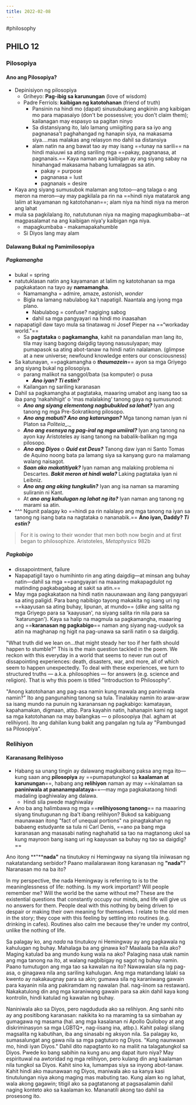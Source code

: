```yaml
---
title: 2022-02-08
---
```

#philosophy 
## PHILO 12
### Pilosopiya
#### Ano ang Pilosopiya?
- Depinisiyon ng pilosopiya 
	- Griheyo: **Pag-ibig sa karunungan** (love of wisdom)
	- Padre Ferriols: **kaibigan ng katotohanan** (friend of truth)
		- Pansinin na hindi mo (dapat) sinusubukang angkinin ang kaibigan mo para mapasaiyo (don't be possessive; you don't claim them); kailanagan may espasyo sa pagitan ninyo
		- Sa distansiyang ito, lalo lamang umiigiting para sa iyo ang pagnanasa't paghahangad ng hanapin siya, na makasama siya....mas malakas ang relasyon mo dahil sa distansiya 
		- alam natin na ang bawat tao ay may isang ==tunay na sarili== na hindi maiuuwi sa ating sariling mga ==pakay, pagnanasa, at pagnanais.== Kaya naman ang kaibigan ay ang siyang sabay na hinahangad makasama habang lumalagpas sa atin.
			- pakay = purpose
			- pagnanasa = lust
			- pagnanais = desire
- Kaya ang siyang sumusubok malaman ang totoo—ang talaga o ang meron na meron—ay may pagkilala pa rin na ==hindi niya matatarok ang lalim at kayamanan ng katotohanan==; alam niya na hindi niya na meron ang lahat
- mula sa pagkilalang ito, natututunan niya na maging mapagkumbaba--at magpasalamat na ang kaibigan niya'y kaibigan nga niya.
	- mapagkumbaba - makamapakahumble
	- Si Diyos lang may alam
#### Dalawang Bukal ng Pamimilosopiya 
##### Pagkamangha
- bukal = spring
- natutuklasan natin ang kayamanan at lalim ng katotohanan sa mga pagkakataon na tayo ay **namamangha**.
	- Namamangha = admire, amaze, astonish, *wonder*
	- Bigla na lamang nabulabog ka't napatigil. Naantala ang iyong mga plano.
		- Nabulabog = confuse? nagiging sabog
		- dahil sa mga pangyayari na hindi mo inaasahan
- napapatigil daw tayo mula sa tinatawag ni Josef Pieper na ==“workaday world."==
	- Sa **pagtataka** o **pagkamangha**, kahit na panandalian man lang ito, tila may isang bagong daigdig tayong nasusulyapan; may pumapasok sa ating abot-tanaw na hindi natin nalalaman. (glimpse at a new universe; newfound knowledge enters our consciousness)
- Sa katunayan, ==pagkamangha o **_thaumazein_**== ayon sa mga Griyego ang siyang bukal ng pilosopiya.
	- parang malikot na sanggol/bata (sa komputer) o pusa
		- ***Ano iyan? Ti estin?*** 
	- Kailangan ng  sariling karanasan
- Dahil sa pagkamangha at pagtataka, maaaring umabot ang isang tao sa iba pang ‘nakahihigit’ o 'mas malalaking' tanong gaya ng sumusunod:
	- _**Ano ang siyang elementong nagbubuklod sa lahat?**_ Iyan ang tanong ng mga Pre-Sokratikong pilosopo. 
	- **_Ano ang mabuti? Ano ang katarungan?_** Mga tanong naman iyan ni Platon sa _Politeia__._ 
	- **_Ano ang esensya ng pag-iral ng mga umiiral?_** Iyan ang tanong na ayon kay Aristoteles ay isang tanong na babalik-balikan ng mga pilosopo. 
	- _**Ano ang Diyos**_ o **_Quid est Deus?_** Tanong daw iyan ni Santo Tomas de Aquino noong bata pa lamang siya sa kanyang guro na malamang walang naisagot. 
	- **_Saan ako makatitiyak?_** Iyan naman ang malaking problema ni Descartes. **_Bakit meron at hindi wala?_** Laking pagtataka iyan ni Leibniz. 
	- **_Ano ang ang aking tungkulin?_** Iyan ang isa naman sa maraming suliranin ni Kant. 
	- At **_ano ang kahulugan ng lahat ng ito?_** Iyan naman ang tanong ng marami sa atin.
- ^^^ Ngunit palagay ko ==hindi pa rin nalalayo ang mga tanong na iyan sa tanong ng isang bata na nagtataka o nananabik.== **Ano iyan, Daddy? _Ti estin?_**

> For it is owing to their wonder that men both now begin and at first began to philosophize.
> Aristoteles, _Metaphysics_ 982b

##### Pagkabigo
- dissapointment, failure
- Napapatigil tayo o humihinto rin ang ating daigdig—at minsan ang buhay natin—dahil sa mga ==pangyayari na maaaring makapagdulot ng matinding pagkabagabag at sakit sa atin.==
- May mga pagkakataon na hindi natin nauunawaan ang ilang pangyayari sa ating paligid. Para bang nabibigo tayong makakita ng isang uri ng ==kaayusan sa ating buhay, lipunan, at mundo== (_dike_ ang salita ng mga Griyego para sa 'kaayusan', na siyang salita rin nila para sa 'katarungan'). Kaya sa halip na magmula sa pagkamangha, maaaring ang ==**karanasan ng** **pagkabigo**== naman ang siyang nag-uudyok sa atin na maghanap ng higit na pag-unawa sa sarili natin o sa daigdig.

"What truth did we lean on...that might steady her too if her faith should happen to stumble?" This is the main question tackled in the poem. We reckon with this everyday in a world that seems to never run out of dissapointing experiences: death, disasters, war, and more, all of which seem to happen unexpectedly. To deal with these experiences, we turn to structured truths — a.k.a. philosophies — for answers (e.g. science and religion). That is why this poem is titled "Introduction to Philosophy".

"Anong katotohanan ang pag-asa namin kung mawala ang paniniwala namin?" Ito ang pangunahing tanong sa tula. Tinalakay namin ito araw-araw sa isang mundo na punuin ng  karanansan ng pagkabigo: kamatayan, kapahamakan, digmaan, atbp. Para kayahin natin, hahanapin kami ng sagot sa mga katotohanan na may balangkas — o pilosoopiya (hal. agham at relihiyon). Ito ang dahilan kung bakit ang pangalan ng tula ay "Pambungad sa Pilosopiya".

### Relihiyon 
#### Karanasang Relihiyoso
- Habang sa unang tingin ay dalawang magkaibang paksa ang mga ito—kung saan ang **pilosopiya** ay ==pumapatungkol sa **kaalaman at karunungan**==, habang ang **relihiyon** naman ay may ==kinalaman sa **paniniwala at pananampalataya**==—may mga pagkakataong hindi madaling ipaghiwalay ang dalawa.
	- Hindi sila pwede maghiwalay
- Ano ba ang halimbawa ng mga ==**relihiyosong tanong**== na maaaring siyang tinutugunan ng iba't ibang relihiyon? Bukod sa kabiguang maunawaan itong "fact of unequal portions" na pinagtakahan ng babaeng estudyante sa tula ni Carl Denis, ==ano pa bang mga karanasan ang masasabi nating naghahatid sa tao na magtanong ukol sa kung mayroon bang isang uri ng kaayusan sa buhay ng tao sa daigdig?==

Ano itong **"****nada"** na tinutukoy ni Hemingway na siyang tila iniiwasan ng nakatatandang serbidor? Paano mailalarawan itong karanasan ng **"nada"**? Naranasan mo na ba ito?

In my perspective, the nada Hemingway is referring to is to the meaninglessness of life: nothing. Is my work important? Will people remember me? Will the world be the same without me? These are the existential questions that constantly occupy our minds, and life will give us no answers for them. People deal with this nothing by being driven to despair or making their own meaning for themselves. I relate to the old men in the story; they cope with this feeling by settling into routines (e.g. drinking in cafes). Routines also calm me because they're under my control, unlike the nothing of life.

Sa palagay ko, ang *nada* na tinutukoy ni Hemingway ay ang pagkawala ng kahulugan ng buhay. Mahalaga ba ang ginawa ko? Maalaala ba nila ako? Maging katulad ba ang mundo kung wala na ako? Palaging nasa utak namin ang mga tanong na ito, at walang nagbibigay ng sagot ng buhay namin. Paano tumutugon ang mga tao sa kawalan na ito? Nawawalan sila ng pag-asa, o ginagawa nila ang sariling kahulugan. Ang mga matandang lalaki sa kwento ay nakakaugnay para sa akin; gumawa sila ng karaniwang gawain para kayanin nila ang pakiramdam ng nawalan (hal. nag-iinom sa restawan). Nakakatulong din ang mga karaniwang gawain para sa akin dahil kaya kong kontrolin, hindi katulad ng kawalan ng buhay.

Naniniwala ako sa Diyos, pero nagdududa ako sa relihiyon. Ang sanhi nito ay ang positibong karanasan: nakikita ko na maraming ta sa simbahan ay gumagawa ng masama (hal. ang mga kasalanan ni Apollo Quiloboy at ang diskriminasyon sa mga LGBTQ+, nag-iisang ina, atbp.). Kahit palagi silang magsalita ng kabutihan, iba ang sinasabi ng aksyon nila. Sa palagay ko, sumasalungat ang gawa nila sa mga pagtuturo ng Diyos. "Kung naunwaan mo, hindi iyan Diyos." Dahil dito napagtanto ko na maliit na talagatungkol sa Diyos. Pwede ko bang sabihin na kung anu ang dapat ituro niya? May espirituwal na awtoridad ng mga relihiyon, pero kulang din ang kaalaman nila tungkol sa Diyos. Kahit sino ka, lumampas siya sa inyong abot-tanaw. Kahit hindi ako maunawaan ng Diyos, maniwala ako sa kanya kasi tinutulungan niya akong maging mas mabuting tao. Kung alam ko ng lahat, wala akong gagawin; titigil ako sa pagtatanong at pagsasalamin dahil naging konteto ako sa kaalaman ko. Mananatili akong tao dahil sa prosesong ito.

